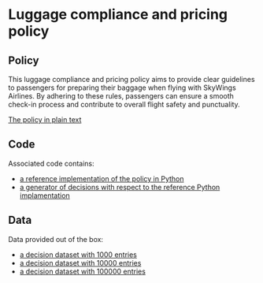 # Luggage compliance and pricing policy 


## Policy
This luggage compliance and pricing policy aims to provide clear guidelines to passengers for preparing their baggage when flying with SkyWings Airlines. By adhering to these rules, passengers can ensure a smooth check-in process and contribute to overall flight safety and punctuality.

[The policy in plain text](luggage_policy.txt)

## Code
Associated code contains:
- [a reference implementation of the policy in Python](luggage_policy.py)
- [a generator of decisions with respect to the reference Python implamentation](luggage_policy_decision_generator.py)

## Data
Data provided out of the box:
- [a decision dataset with 1000 entries](luggage_policy_decisions_1K.csv)
- [a decision dataset with 10000 entries](luggage_policy_decisions_10K.csv)
- [a decision dataset with 100000 entries](luggage_policy_decisions_100K.csv)